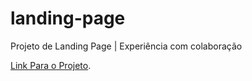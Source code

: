 # landing-page
Projeto de Landing Page | Experiência com colaboração

[Link Para o Projeto](https://www.figma.com/design/cQQtsHl9Dh88kSNF6M1nZT/Landing-Page-UI-Kit---Fully-customizable-landing-page-UI-kit---Export-as-HTML-(Community)?node-id=0-1&node-type=canvas&t=6Z4fn9uileeJPBa7-0).